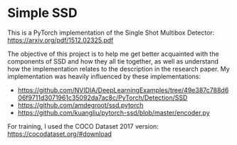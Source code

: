 # Simple SSD

This is a PyTorch implementation of the Single Shot Multibox Detector: https://arxiv.org/pdf/1512.02325.pdf

The objective of this project is to help me get better acquainted with the components of SSD and how they all tie together, as well as understand how the implementation relates to the description in the research paper.  My implementation was heavily influenced by these implementations:

- https://github.com/NVIDIA/DeepLearningExamples/tree/49e387c788d606f9711d3071961c35092da7ac8c/PyTorch/Detection/SSD
- https://github.com/amdegroot/ssd.pytorch
- https://github.com/kuangliu/pytorch-ssd/blob/master/encoder.py

For training, I used the COCO Dataset 2017 version: https://cocodataset.org/#download

